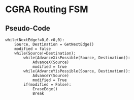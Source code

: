 # CGRA Routing FSM

## Pseudo-Code

    while(NextEdge!=0,0->0,0):
        Source, Destination = GetNextEdge()
        modified = false
        while(Source!=Destination):
            while(AdvanceXisPossible(Source, Destination)):
                AdvanceX(Source)
                modified = true
            while(AdvanceYisPossible(Source, Destination)):
                AdvanceY(Source)
                modified = True
            if(modified = False):
                EraseEdge()
                Break
